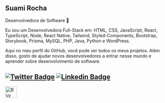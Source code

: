 ## Suami Rocha

Desenvolvedora de Software 🤍

Eu sou um Desenvolvedora Full-Stack em: HTML, CSS, JavaScript, React, TypeScript, Node, React Native, Tailwind, Styled-Components, Bootstrap, Storybook, Prisma, MySQL, PHP, Java, Python e WordPress.

Aqui no meu perfil do GitHub, você pode ver todos os meus projetos. Além disso, gosto de ajudar novos desenvolvedores a entrar nesse mundo e aprender sobre desenvolvimento de software.

<a href="https://twitter.com/suamirochadev"><img alt="Twitter Badge" src="https://img.shields.io/badge/-@suamirochadev-000000?style=flat-square&labelColor=000000&logo=twitter&logoColor=white&link=https://twitter.com/suamirochadev"/></a>
<a href="https://www.linkedin.com/in/suamirochadev/"><img alt="Linkedin Badge" src="https://img.shields.io/badge/-Suami%20Rocha-000000?style=flat-square&logo=Linkedin&logoColor=white&link=https://www.linkedin.com/in/suamirochadev/"/></a>
--
<a href='https://ko-fi.com/Y8Y1JJRAR' target='_blank'><img height='26' style='border:0px;height:36px;' src='https://storage.ko-fi.com/cdn/kofi5.png?v=3' border='0' alt='Buy Me a Coffee at ko-fi.com' /></a>
